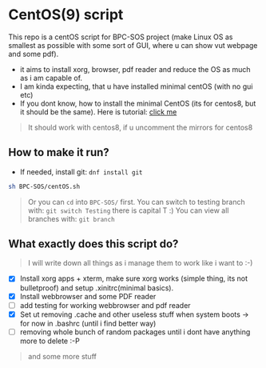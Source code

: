 # CentOS(9) script
This repo is a centOS script for BPC-SOS project (make Linux OS as smallest as possible with some sort of GUI, where u can show vut webpage and some pdf).
+ it aims to install xorg, browser, pdf reader and reduce the OS as much as i am capable of.
+ I am kinda expecting, that u have installed minimal centOS (with no gui etc)
+ If you dont know, how to install the minimal CentOS (its for centos8, but it should be the same). Here is tutorial: [click me](Install_Centos.md )
> It should work with centos8, if u uncomment the mirrors for centos8 <br>
## How to make it run?
+ If needed, install git: ``dnf install git``
```bash
sh BPC-SOS/centOS.sh 
```
> Or you can ``cd`` into ``BPC-SOS/`` first.
> You can switch to testing branch with: ``git switch Testing`` there is capital T :)
> You can view all branches with: ``git branch``

## What exactly does this script do?
> I will write down all things as i manage them to work like i want to :-)
- [x] Install xorg apps + xterm, make sure xorg works (simple thing, its not bulletproof) and setup .xinitrc(minimal basics).
- [x] Install webbrowser and some PDF reader
- [ ] add testing for working webbrowser and pdf reader
- [x] Set ut removing .cache and other useless stuff when system boots -> for now in .bashrc (until i find better way)
- [ ] removing whole bunch of random packages until i dont have anything more to delete :-P
> and some more stuff
